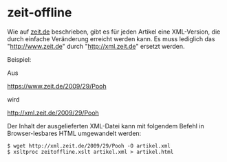 # zeit-offline

Wie auf [zeit.de](https://www.zeit.de/hilfe/rss-hilfe) beschrieben, gibt
es für jeden Artikel eine XML-Version, die durch einfache Veränderung
erreicht werden kann. Es muss lediglich das "http://www.zeit.de"
durch "http://xml.zeit.de" ersetzt werden.

Beispiel:

Aus

https://www.zeit.de/2009/29/Pooh

wird

http://xml.zeit.de/2009/29/Pooh

Der Inhalt der ausgelieferten XML-Datei kann mit folgendem Befehl in
Browser-lesbares HTML umgewandelt werden:

```
$ wget http://xml.zeit.de/2009/29/Pooh -O artikel.xml
$ xsltproc zeitoffline.xslt artikel.xml > artikel.html
```


